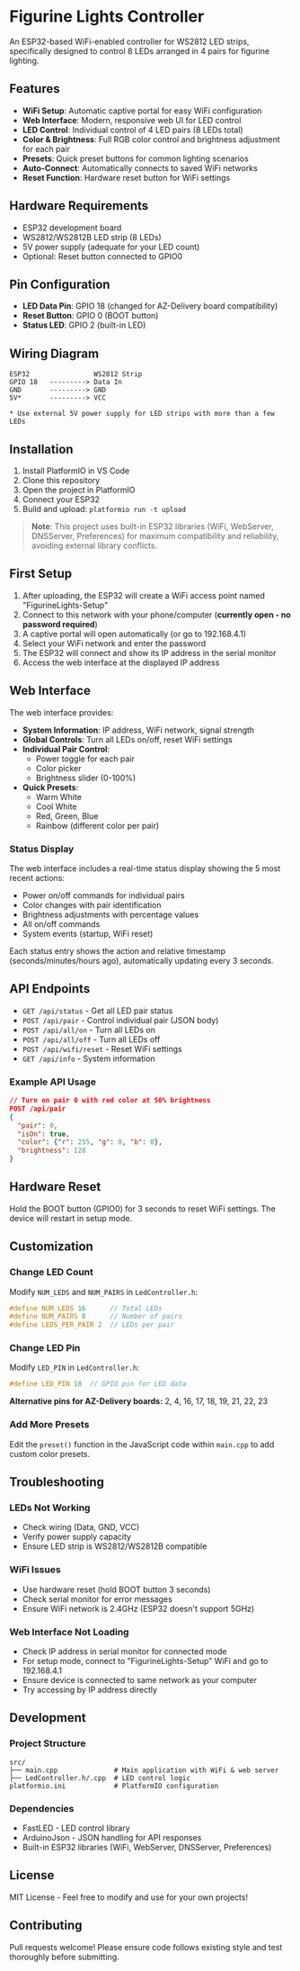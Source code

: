 # Figurine Lights Controller

An ESP32-based WiFi-enabled controller for WS2812 LED strips, specifically designed to control 8 LEDs arranged in 4 pairs for figurine lighting.

## Features

- **WiFi Setup**: Automatic captive portal for easy WiFi configuration
- **Web Interface**: Modern, responsive web UI for LED control
- **LED Control**: Individual control of 4 LED pairs (8 LEDs total)
- **Color & Brightness**: Full RGB color control and brightness adjustment for each pair
- **Presets**: Quick preset buttons for common lighting scenarios
- **Auto-Connect**: Automatically connects to saved WiFi networks
- **Reset Function**: Hardware reset button for WiFi settings

## Hardware Requirements

- ESP32 development board
- WS2812/WS2812B LED strip (8 LEDs)
- 5V power supply (adequate for your LED count)
- Optional: Reset button connected to GPIO0

## Pin Configuration

- **LED Data Pin**: GPIO 18 (changed for AZ-Delivery board compatibility)
- **Reset Button**: GPIO 0 (BOOT button)  
- **Status LED**: GPIO 2 (built-in LED)

## Wiring Diagram

```
ESP32                WS2812 Strip
GPIO 18   ---------> Data In
GND       ---------> GND
5V*       ---------> VCC

* Use external 5V power supply for LED strips with more than a few LEDs
```

## Installation

1. Install PlatformIO in VS Code
2. Clone this repository
3. Open the project in PlatformIO
4. Connect your ESP32
5. Build and upload: `platformio run -t upload`

> **Note**: This project uses built-in ESP32 libraries (WiFi, WebServer, DNSServer, Preferences) for maximum compatibility and reliability, avoiding external library conflicts.

## First Setup

1. After uploading, the ESP32 will create a WiFi access point named "FigurineLights-Setup"
2. Connect to this network with your phone/computer (**currently open - no password required**)
3. A captive portal will open automatically (or go to 192.168.4.1)
4. Select your WiFi network and enter the password
5. The ESP32 will connect and show its IP address in the serial monitor
6. Access the web interface at the displayed IP address

## Web Interface

The web interface provides:

- **System Information**: IP address, WiFi network, signal strength
- **Global Controls**: Turn all LEDs on/off, reset WiFi settings
- **Individual Pair Control**: 
  - Power toggle for each pair
  - Color picker
  - Brightness slider (0-100%)
- **Quick Presets**: 
  - Warm White
  - Cool White  
  - Red, Green, Blue
  - Rainbow (different color per pair)

### Status Display

The web interface includes a real-time status display showing the 5 most recent actions:
- Power on/off commands for individual pairs
- Color changes with pair identification
- Brightness adjustments with percentage values
- All on/off commands
- System events (startup, WiFi reset)

Each status entry shows the action and relative timestamp (seconds/minutes/hours ago), automatically updating every 3 seconds.

## API Endpoints

- `GET /api/status` - Get all LED pair status
- `POST /api/pair` - Control individual pair (JSON body)
- `POST /api/all/on` - Turn all LEDs on
- `POST /api/all/off` - Turn all LEDs off
- `POST /api/wifi/reset` - Reset WiFi settings
- `GET /api/info` - System information

### Example API Usage

```json
// Turn on pair 0 with red color at 50% brightness
POST /api/pair
{
  "pair": 0,
  "isOn": true,
  "color": {"r": 255, "g": 0, "b": 0},
  "brightness": 128
}
```

## Hardware Reset

Hold the BOOT button (GPIO0) for 3 seconds to reset WiFi settings. The device will restart in setup mode.

## Customization

### Change LED Count
Modify `NUM_LEDS` and `NUM_PAIRS` in `LedController.h`:

```cpp
#define NUM_LEDS 16      // Total LEDs
#define NUM_PAIRS 8      // Number of pairs
#define LEDS_PER_PAIR 2  // LEDs per pair
```

### Change LED Pin
Modify `LED_PIN` in `LedController.h`:

```cpp
#define LED_PIN 18  // GPIO pin for LED data
```

**Alternative pins for AZ-Delivery boards:** 2, 4, 16, 17, 18, 19, 21, 22, 23

### Add More Presets
Edit the `preset()` function in the JavaScript code within `main.cpp` to add custom color presets.

## Troubleshooting

### LEDs Not Working
- Check wiring (Data, GND, VCC)
- Verify power supply capacity
- Ensure LED strip is WS2812/WS2812B compatible

### WiFi Issues
- Use hardware reset (hold BOOT button 3 seconds)
- Check serial monitor for error messages
- Ensure WiFi network is 2.4GHz (ESP32 doesn't support 5GHz)

### Web Interface Not Loading
- Check IP address in serial monitor for connected mode
- For setup mode, connect to "FigurineLights-Setup" WiFi and go to 192.168.4.1
- Ensure device is connected to same network as your computer
- Try accessing by IP address directly

## Development

### Project Structure
```
src/
├── main.cpp              # Main application with WiFi & web server
├── LedController.h/.cpp  # LED control logic
platformio.ini            # PlatformIO configuration
```

### Dependencies
- FastLED - LED control library
- ArduinoJson - JSON handling for API responses
- Built-in ESP32 libraries (WiFi, WebServer, DNSServer, Preferences)

## License

MIT License - Feel free to modify and use for your own projects!

## Contributing

Pull requests welcome! Please ensure code follows existing style and test thoroughly before submitting.